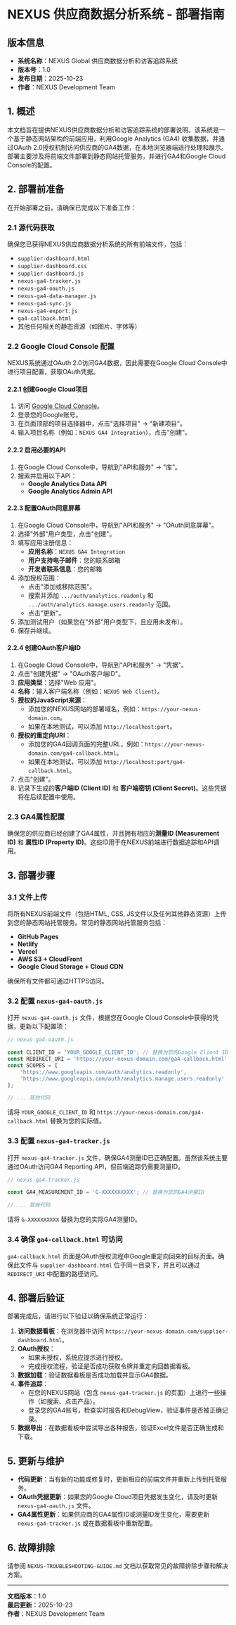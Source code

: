 # NEXUS 供应商数据分析系统 - 部署指南

## 版本信息

- **系统名称**：NEXUS Global 供应商数据分析和访客追踪系统
- **版本号**：1.0
- **发布日期**：2025-10-23
- **作者**：NEXUS Development Team

## 1. 概述

本文档旨在提供NEXUS供应商数据分析和访客追踪系统的部署说明。该系统是一个基于静态网站架构的前端应用，利用Google Analytics (GA4) 收集数据，并通过OAuth 2.0授权机制访问供应商的GA4数据，在本地浏览器端进行处理和展示。部署主要涉及将前端文件部署到静态网站托管服务，并进行GA4和Google Cloud Console的配置。

## 2. 部署前准备

在开始部署之前，请确保已完成以下准备工作：

### 2.1 源代码获取

确保您已获得NEXUS供应商数据分析系统的所有前端文件，包括：

- `supplier-dashboard.html`
- `supplier-dashboard.css`
- `supplier-dashboard.js`
- `nexus-ga4-tracker.js`
- `nexus-ga4-oauth.js`
- `nexus-ga4-data-manager.js`
- `nexus-ga4-sync.js`
- `nexus-ga4-export.js`
- `ga4-callback.html`
- 其他任何相关的静态资源（如图片、字体等）

### 2.2 Google Cloud Console 配置

NEXUS系统通过OAuth 2.0访问GA4数据，因此需要在Google Cloud Console中进行项目配置，获取OAuth凭据。

#### 2.2.1 创建Google Cloud项目

1. 访问 [Google Cloud Console](https://console.cloud.google.com/)。
2. 登录您的Google账号。
3. 在页面顶部的项目选择器中，点击"选择项目" -> "新建项目"。
4. 输入项目名称（例如：`NEXUS GA4 Integration`），点击"创建"。

#### 2.2.2 启用必要的API

1. 在Google Cloud Console中，导航到"API和服务" -> "库"。
2. 搜索并启用以下API：
   - **Google Analytics Data API**
   - **Google Analytics Admin API**

#### 2.2.3 配置OAuth同意屏幕

1. 在Google Cloud Console中，导航到"API和服务" -> "OAuth同意屏幕"。
2. 选择"外部"用户类型，点击"创建"。
3. 填写应用注册信息：
   - **应用名称**：`NEXUS GA4 Integration`
   - **用户支持电子邮件**：您的联系邮箱
   - **开发者联系信息**：您的邮箱
4. 添加授权范围：
   - 点击"添加或移除范围"。
   - 搜索并添加 `.../auth/analytics.readonly` 和 `.../auth/analytics.manage.users.readonly` 范围。
   - 点击"更新"。
5. 添加测试用户（如果您在"外部"用户类型下，且应用未发布）。
6. 保存并继续。

#### 2.2.4 创建OAuth客户端ID

1. 在Google Cloud Console中，导航到"API和服务" -> "凭据"。
2. 点击"创建凭据" -> "OAuth客户端ID"。
3. **应用类型**：选择"Web 应用"。
4. **名称**：输入客户端名称（例如：`NEXUS Web Client`）。
5. **授权的JavaScript来源**：
   - 添加您的NEXUS网站的部署域名，例如：`https://your-nexus-domain.com`。
   - 如果在本地测试，可以添加 `http://localhost:port`。
6. **授权的重定向URI**：
   - 添加您的GA4回调页面的完整URL，例如：`https://your-nexus-domain.com/ga4-callback.html`。
   - 如果在本地测试，可以添加 `http://localhost:port/ga4-callback.html`。
7. 点击"创建"。
8. 记录下生成的**客户端ID (Client ID)** 和 **客户端密钥 (Client Secret)**。这些凭据将在后续配置中使用。

### 2.3 GA4属性配置

确保您的供应商已经创建了GA4属性，并且拥有相应的**测量ID (Measurement ID)** 和 **属性ID (Property ID)**。这些ID用于在NEXUS前端进行数据追踪和API调用。

## 3. 部署步骤

### 3.1 文件上传

将所有NEXUS前端文件（包括HTML, CSS, JS文件以及任何其他静态资源）上传到您的静态网站托管服务。常见的静态网站托管服务包括：

- **GitHub Pages**
- **Netlify**
- **Vercel**
- **AWS S3 + CloudFront**
- **Google Cloud Storage + Cloud CDN**

确保所有文件都可通过HTTPS访问。

### 3.2 配置 `nexus-ga4-oauth.js`

打开 `nexus-ga4-oauth.js` 文件，根据您在Google Cloud Console中获得的凭据，更新以下配置项：

```javascript
// nexus-ga4-oauth.js

const CLIENT_ID = 'YOUR_GOOGLE_CLIENT_ID'; // 替换为您的Google Client ID
const REDIRECT_URI = 'https://your-nexus-domain.com/ga4-callback.html'; // 替换为您的重定向URI
const SCOPES = [
    'https://www.googleapis.com/auth/analytics.readonly',
    'https://www.googleapis.com/auth/analytics.manage.users.readonly'
];

// ... 其他代码
```

请将 `YOUR_GOOGLE_CLIENT_ID` 和 `https://your-nexus-domain.com/ga4-callback.html` 替换为您的实际值。

### 3.3 配置 `nexus-ga4-tracker.js`

打开 `nexus-ga4-tracker.js` 文件，确保GA4测量ID已正确配置。虽然该系统主要通过OAuth访问GA4 Reporting API，但前端追踪仍需要测量ID。

```javascript
// nexus-ga4-tracker.js

const GA4_MEASUREMENT_ID = 'G-XXXXXXXXXX'; // 替换为您的GA4测量ID

// ... 其他代码
```

请将 `G-XXXXXXXXXX` 替换为您的实际GA4测量ID。

### 3.4 确保 `ga4-callback.html` 可访问

`ga4-callback.html` 页面是OAuth授权流程中Google重定向回来的目标页面。确保此文件与 `supplier-dashboard.html` 位于同一目录下，并且可以通过 `REDIRECT_URI` 中配置的路径访问。

## 4. 部署后验证

部署完成后，请进行以下验证以确保系统正常运行：

1. **访问数据看板**：在浏览器中访问 `https://your-nexus-domain.com/supplier-dashboard.html`。
2. **OAuth授权**：
   - 如果未授权，系统应提示进行授权。
   - 完成授权流程，验证是否成功获取令牌并重定向回数据看板。
3. **数据加载**：验证数据看板是否成功加载并显示GA4数据。
4. **事件追踪**：
   - 在您的NEXUS网站（包含 `nexus-ga4-tracker.js` 的页面）上进行一些操作（如搜索、点击产品）。
   - 登录您的GA4账号，检查实时报告和DebugView，验证事件是否被正确记录。
5. **数据导出**：在数据看板中尝试导出各种报告，验证Excel文件是否正确生成和下载。

## 5. 更新与维护

- **代码更新**：当有新的功能或修复时，更新相应的前端文件并重新上传到托管服务。
- **OAuth凭据更新**：如果您的Google Cloud项目凭据发生变化，请及时更新 `nexus-ga4-oauth.js` 文件。
- **GA4属性更新**：如果供应商的GA4属性ID或测量ID发生变化，需要更新 `nexus-ga4-tracker.js` 或在数据看板中重新配置。

## 6. 故障排除

请参阅 `NEXUS-TROUBLESHOOTING-GUIDE.md` 文档以获取常见的故障排除步骤和解决方案。

---

**文档版本**：1.0  
**最后更新**：2025-10-23  
**作者**：NEXUS Development Team

